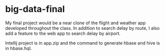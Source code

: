 # big-data-final
My final project would be a near clone of the flight and weather app developed throughout the class. In addition to search delay by route, I also add a feature to the web app to search delay by airport.

Intellij project is in app.zip and the command to generate hbase and hive is in hbase.hql.


